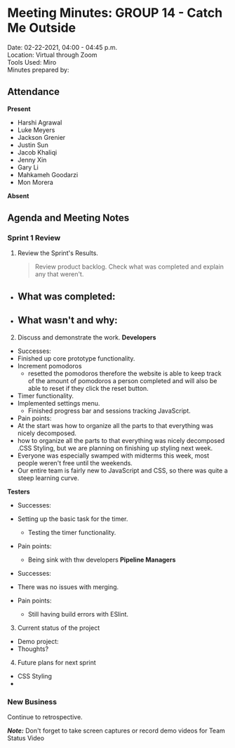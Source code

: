 # Meeting Minutes: GROUP 14 - **Catch Me Outside**
Date: 02-22-2021, 04:00 - 04:45 p.m.  
Location: Virtual through Zoom   
Tools Used: Miro  
Minutes prepared by: 

## Attendance
**Present**
- Harshi Agrawal
- Luke Meyers 
- Jackson Grenier
- Justin Sun 
- Jacob Khaliqi
- Jenny Xin
- Gary Li
- Mahkameh Goodarzi
- Mon Morera

**Absent**


## Agenda and Meeting Notes
### Sprint 1 Review
1. Review the Sprint's Results.
   > Review product backlog. Check what was completed and explain any that weren't.
- What was completed:
  - 
- What wasn't and why:
  - 

2. Discuss and demonstrate the work.
**Developers**    
- Successes: 
- Finished up core prototype functionality. 
- Increment pomodoros 
   - resetted the pomodoros therefore the website is able to keep track of the amount of pomodoros a person completed and will also    be able to reset if they click the reset button. 
- Timer functionality. 
- Implemented settings menu. 
  - Finished progress bar and sessions tracking JavaScript.
- Pain points: 
- At the start was how to organize all the parts to that everything was nicely decomposed. 
- how to organize all the parts to that everything was nicely decomposed .CSS Styling, but we are planning on finishing up styling next week. 
- Everyone was especially swamped with midterms this week, most people weren't free until the weekends. 
- Our entire team is fairly new to JavaScript and CSS, so there was quite a steep learning curve. 
 
**Testers**
- Successes: 
- Setting up the basic task for the timer. 
  - Testing the timer functionality. 
- Pain points: 
  - Being sink with thw developers
**Pipeline Managers**
- Successes: 
- There was no issues with merging. 
 
- Pain points: 
   - Still having build errors with ESlint. 



3. Current status of the project
- Demo project: 
- Thoughts?

4. Future plans for next sprint
- CSS Styling
- 

### New Business
Continue to retrospective.

***Note:*** Don't forget to take screen captures or record demo videos for Team Status Video
